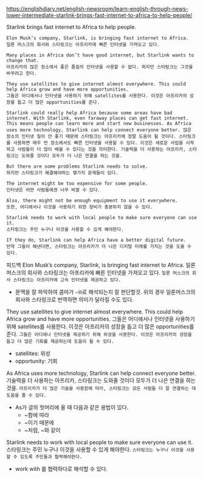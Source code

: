 https://englishdiary.net/english-newsroom/learn-english-through-news-lower-intermediate-starlink-brings-fast-internet-to-africa-to-help-people/

Starlink brings fast internet to Africa to help people.

```
Elon Musk’s company, Starlink, is bringing fast internet to Africa.
일론 머스크의 회사와 스타링크는 아프리카에 빠른 인터넷을 가져오고 있다.

Many places in Africa don’t have good internet, but Starlink wants to change that.
아프리카의 많은 장소에서 좋은 품질의 인터넷을 사용할 수 없다. 하지만 스타링크는 그것을 바꾸려고 한다.

They use satellites to give internet almost everywhere. This could help Africa grow and have more opportunities.
그들은 어디에서나 인터넷을 사용하기 위해 satellites를 사용한다. 이것은 아프리카의 성장을 돕고 더 많은 opportunities를 준다.

Starlink could really help Africa because some areas have bad internet. With Starlink, even faraway places can get fast internet. This means people can learn more and start new businesses. As Africa uses more technology, Starlink can help connect everyone better. 많은 장소의 인터넷 질이 안 좋기 때문에 스타링크는 아프리카에 정말 도움이 될 것이다. 스타링크를 사용하면 매우 먼 장소에서도 빠른 인터넷을 사용할 수 있다. 이것은 새로운 사업을 시작하고 사람들이 더 많이 배울 수 있다는 것을 의미한다. 기술력을 더 사용하는 아프리카, 스타링크는 도와줄 것이다 모두가 더 나은 연결을 하는 것을.

But there are some problems Starlink needs to solve.
하지만 스타링크가 해결해야하는 몇가지 문제들이 있다.

The internet might be too expensive for some people.
인터넷은 어떤 사람들에겐 너무 비쌀 수 있다.

Also, there might not be enough equipment to use it everywhere.
또한, 어디에서나 이것을 사용하기 위한 장비가 충분하지 않을 수 있다.

Starlink needs to work with local people to make sure everyone can use it.
스타링크는 주민 누구나 이것을 사용할 수 있게 해야한다.

If they do, Starlink can help Africa have a better digital future.
만약 그들이 해낸다면, 스타링크는 아프리카가 더 나은 디지털 미래를 가지는 것을 도울 수 있다.
```

피드백
Elon Musk’s company, Starlink, is bringing fast internet to Africa.
일론 머스크의 회사와 스타링크는 아프리카에 빠른 인터넷을 가져오고 있다.
`일론 머스크의 회사 스타링크는 아프리카에 고속 인터넷을 제공하고 있다.`
- 문맥을 잘 파악하여 콤마가 `~와`로 해석되는지 잘 판단할것. 위의 경우 일론머스크의 회사와 스타링크로 번역하면 의미가 달라질 수도 있다.

They use satellites to give internet almost everywhere. This could help Africa grow and have more opportunities.
그들은 어디에서나 인터넷을 사용하기 위해 satellites를 사용한다. 이것은 아프리카의 성장을 돕고 더 많은 opportunities를 준다.
`그들은 어디에나 인터넷을 제공하기 위해 위성을 사용한다. 이것은 아프리카의 성장을 돕고 더 많은 기회를 제공하는데 도움이 될 수 있다.`
- satellites: 위성
- opportunity: 기회

As Africa uses more technology, Starlink can help connect everyone better.
기술력을 더 사용하는 아프리카, 스타링크는 도와줄 것이다 모두가 더 나은 연결을 하는 것을.
`아프리카가 더 많은 기술을 사용함에 따라, 스타링크는 모든 사람들 더 잘 연결하는 데 도움을 줄 수 있다.`
- As가 글의 첫머리에 올 때 다음과 같은 용법이 있다.
	- ~함에 따라
	- ~이기 때문에
	- ~처럼, ~와 같이

Starlink needs to work with local people to make sure everyone can use it.
스타링크는 주민 누구나 이것을 사용할 수 있게 해야한다.
`스타링크는 누구나 이것을 사용할 수 있도록 주민들과 협력해야한다.`
- work with 를 협력하다로 해석할 수 있다.
